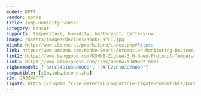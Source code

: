 ```yaml
---
model: KPFT
vendor: Konke
title: Temp-Humidity Sensor
category: sensor
supports: temperature, humidity, batterypct, batterylow
image: /assets/images/devices/Konke_KPFT.jpg
mlink: http://www.ikonke.us/pro/kitpro/index.php#kitpro
link: https://www.amazon.com/Konke-Smart-Automation-Monitoring-Devices/dp/B07QVXPHR9?th=1
link2: https://www.banggood.com/KONKE-Zigbee-3_0-Open-Protocol-Temperature-Humidity-Sensor-Environment-Air-Pressure-Smart-Home-From-Xiaomi-Eco-system-p-1551469.html
link3: https://www.aliexpress.com/item/4000478349402.html
zigbeemodel: ['3AFE140103020000', '3AFE220103020000']
compatible: [z2m,iob,deconz,zha]
z2m: 2AJZ4KPFT
zigate: https://zigate.fr/le-materiel-compatible-zigate/compatible/konketempsensor
---
```

